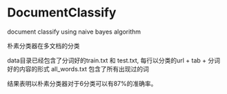 # DocumentClassify
document classify using naive bayes algorithm

朴素分类器在多文档的分类

data目录已经包含了分词好的train.txt 和 test.txt, 每行以分类的url + tab + 分词好的内容的形式
all_words.txt 包含了所有出现过的词

结果表明以朴素分类器对于6分类可以有87%的准确率。
